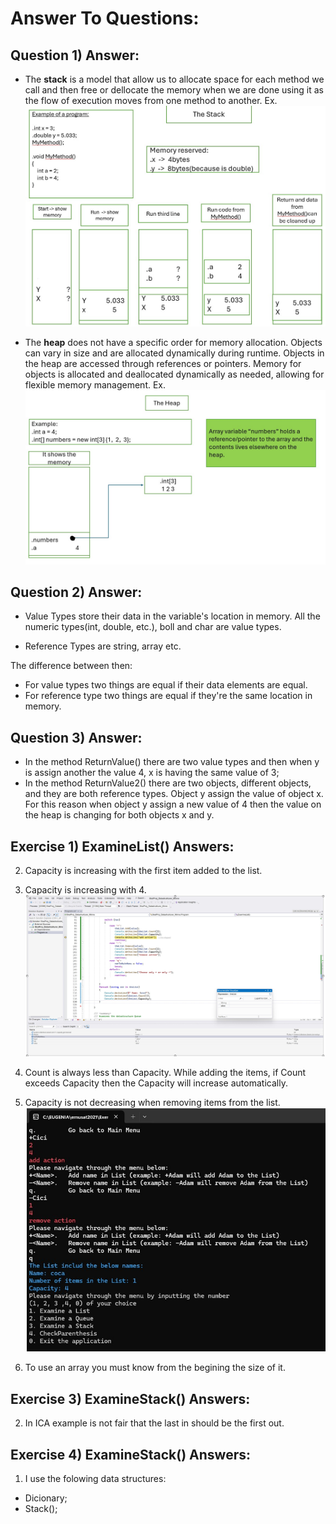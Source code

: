 # Answer To Questions:

## Question 1) Answer:

- The <b>stack</b> is a model that allow us to allocate space for each method we call and then free or dellocate the memory when we are done using it as the flow of execution moves from one method to another.
	Ex.
	![Stack - example of how it is working](images/stack.jpg)

- The <b>heap</b> does not have a specific order for memory allocation. 
	Objects can vary in size and are allocated dynamically during runtime.
	Objects in the heap are accessed through references or pointers.
	Memory for objects is allocated and deallocated dynamically as needed, allowing for flexible memory management.
	Ex.
	![Heap - example of how it is working](images/heap.jpg)

## Question 2) Answer:
- Value Types store their data in the variable's location in memory. All the numeric types(int, double, etc.), boll and char are value types.

- Reference Types are string, array etc.

The difference between then:

- For value types two things are equal if their data elements are equal.
- For reference type two things are equal if they're the same location in memory.

## Question 3) Answer:

- In the method ReturnValue() there are two value types and then when y is assign another the value 4, x is having the same value of 3;
- In the method ReturnValue2() there are two objects, different objects, and they are both reference types.
Object y assign the value of object x. For this reason when object y assign a new value of 4 then the value on the heap is changing for both objects x and y.

## Exercise 1) ExamineList() Answers:

2. Capacity is increasing with the first item added to the list.
3. Capacity is increasing with 4.
![Adding one item from List - Capacity is 4](images/firstCapacityIncreasing.jpg)

4. Count is always less than Capacity. While adding the items, if Count exceeds Capacity then the Capacity will increase automatically.
5. Capacity is not decreasing when removing items from the list.
![Removing item from List - Capacity is the same](images/sameCapacity.jpg)

6. To use an array you must know from the begining the size of it.

## Exercise 3) ExamineStack() Answers:
2. In ICA example is not fair that the last in should be the first out.

## Exercise 4) ExamineStack() Answers:
1. I use the folowing data structures:
-	Dicionary;
-	Stack<string>();



